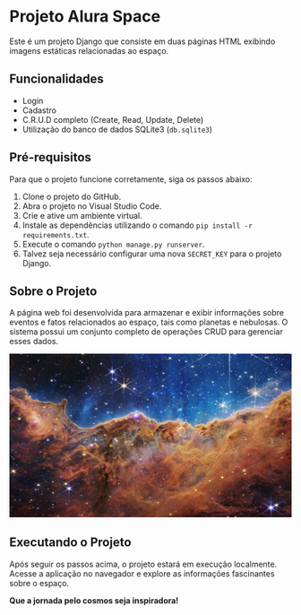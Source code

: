 # Projeto Alura Space

Este é um projeto Django que consiste em duas páginas HTML exibindo imagens estáticas relacionadas ao espaço.

## Funcionalidades

- Login
- Cadastro
- C.R.U.D completo (Create, Read, Update, Delete)
- Utilização do banco de dados SQLite3 (`db.sqlite3`)

## Pré-requisitos

Para que o projeto funcione corretamente, siga os passos abaixo:

1. Clone o projeto do GitHub.
2. Abra o projeto no Visual Studio Code.
3. Crie e ative um ambiente virtual.
4. Instale as dependências utilizando o comando `pip install -r requirements.txt`.
5. Execute o comando `python manage.py runserver`.
6. Talvez seja necessário configurar uma nova `SECRET_KEY` para o projeto Django.

## Sobre o Projeto

A página web foi desenvolvida para armazenar e exibir informações sobre eventos e fatos relacionados ao espaço, tais como planetas e nebulosas. O sistema possui um conjunto completo de operações CRUD para gerenciar esses dados.

![](./static/assets/imagens/galeria/carina-nebula.png)

## Executando o Projeto

Após seguir os passos acima, o projeto estará em execução localmente. Acesse a aplicação no navegador e explore as informações fascinantes sobre o espaço.

**Que a jornada pelo cosmos seja inspiradora!**



